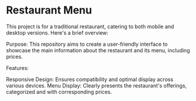 # Restaurant Menu

This project is for a traditional restaurant, catering to both mobile and desktop versions. Here's a brief overview:

Purpose: This repository aims to create a user-friendly interface to showcase the main information about the restaurant and its menu, including prices.

Features:

Responsive Design: Ensures compatibility and optimal display across various devices.
Menu Display: Clearly presents the restaurant's offerings, categorized and with corresponding prices.
